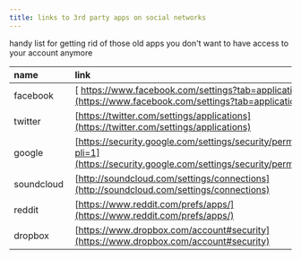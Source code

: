 ```yaml
---
title: links to 3rd party apps on social networks
---
```


handy list for getting rid of those old apps you don't want to have access to your account anymore

|name|link|
|:--|:--|
|facebook|[ https://www.facebook.com/settings?tab=applications](https://www.facebook.com/settings?tab=applications)|
|twitter|[https://twitter.com/settings/applications](https://twitter.com/settings/applications)|
|google|[https://security.google.com/settings/security/permissions?pli=1](https://security.google.com/settings/security/permissions)|
|soundcloud&nbsp;|[http://soundcloud.com/settings/connections](http://soundcloud.com/settings/connections)|
|reddit|[https://www.reddit.com/prefs/apps/](https://www.reddit.com/prefs/apps/)|
|dropbox|[https://www.dropbox.com/account#security](https://www.dropbox.com/account#security)|
